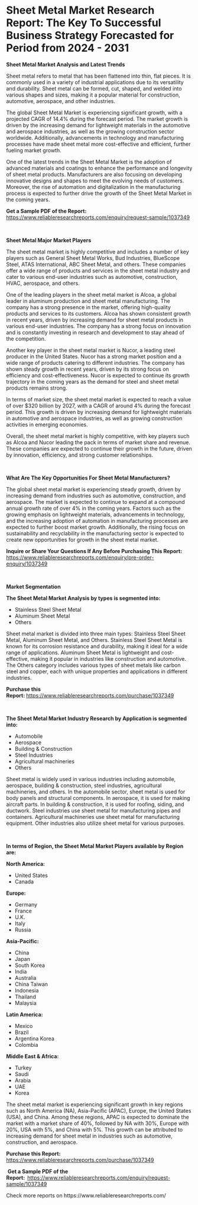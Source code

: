 <p><h1>Sheet Metal Market Research Report: The Key To Successful Business Strategy Forecasted for Period from 2024 - 2031</h1></p><p><strong>Sheet Metal Market Analysis and Latest Trends</strong></p>
<p><p>Sheet metal refers to metal that has been flattened into thin, flat pieces. It is commonly used in a variety of industrial applications due to its versatility and durability. Sheet metal can be formed, cut, shaped, and welded into various shapes and sizes, making it a popular material for construction, automotive, aerospace, and other industries.</p><p>The global Sheet Metal Market is experiencing significant growth, with a projected CAGR of 14.4% during the forecast period. The market growth is driven by the increasing demand for lightweight materials in the automotive and aerospace industries, as well as the growing construction sector worldwide. Additionally, advancements in technology and manufacturing processes have made sheet metal more cost-effective and efficient, further fueling market growth.</p><p>One of the latest trends in the Sheet Metal Market is the adoption of advanced materials and coatings to enhance the performance and longevity of sheet metal products. Manufacturers are also focusing on developing innovative designs and shapes to meet the evolving needs of customers. Moreover, the rise of automation and digitalization in the manufacturing process is expected to further drive the growth of the Sheet Metal Market in the coming years.</p></p>
<p><strong>Get a Sample PDF of the Report:&nbsp;</strong> <a href="https://www.reliableresearchreports.com/enquiry/request-sample/1037349">https://www.reliableresearchreports.com/enquiry/request-sample/1037349</a></p>
<p>&nbsp;</p>
<p><strong>Sheet Metal Major Market Players</strong></p>
<p><p>The sheet metal market is highly competitive and includes a number of key players such as General Sheet Metal Works, Bud Industries, BlueScope Steel, ATAS International, ABC Sheet Metal, and others. These companies offer a wide range of products and services in the sheet metal industry and cater to various end-user industries such as automotive, construction, HVAC, aerospace, and others.</p><p>One of the leading players in the sheet metal market is Alcoa, a global leader in aluminum production and sheet metal manufacturing. The company has a strong presence in the market, offering high-quality products and services to its customers. Alcoa has shown consistent growth in recent years, driven by increasing demand for sheet metal products in various end-user industries. The company has a strong focus on innovation and is constantly investing in research and development to stay ahead of the competition.</p><p>Another key player in the sheet metal market is Nucor, a leading steel producer in the United States. Nucor has a strong market position and a wide range of products catering to different industries. The company has shown steady growth in recent years, driven by its strong focus on efficiency and cost-effectiveness. Nucor is expected to continue its growth trajectory in the coming years as the demand for steel and sheet metal products remains strong.</p><p>In terms of market size, the sheet metal market is expected to reach a value of over $320 billion by 2027, with a CAGR of around 4% during the forecast period. This growth is driven by increasing demand for lightweight materials in automotive and aerospace industries, as well as growing construction activities in emerging economies.</p><p>Overall, the sheet metal market is highly competitive, with key players such as Alcoa and Nucor leading the pack in terms of market share and revenue. These companies are expected to continue their growth in the future, driven by innovation, efficiency, and strong customer relationships.</p></p>
<p>&nbsp;</p>
<p><strong>What Are The Key Opportunities For Sheet Metal Manufacturers?</strong></p>
<p><p>The global sheet metal market is experiencing steady growth, driven by increasing demand from industries such as automotive, construction, and aerospace. The market is expected to continue to expand at a compound annual growth rate of over 4% in the coming years. Factors such as the growing emphasis on lightweight materials, advancements in technology, and the increasing adoption of automation in manufacturing processes are expected to further boost market growth. Additionally, the rising focus on sustainability and recyclability in the manufacturing sector is expected to create new opportunities for growth in the sheet metal market.</p></p>
<p><strong>Inquire or Share Your Questions If Any Before Purchasing This Report:</strong> <a href="https://www.reliableresearchreports.com/enquiry/pre-order-enquiry/1037349">https://www.reliableresearchreports.com/enquiry/pre-order-enquiry/1037349</a></p>
<p>&nbsp;</p>
<p><strong>Market Segmentation</strong></p>
<p><strong>The Sheet Metal Market Analysis by types is segmented into:</strong></p>
<p><ul><li>Stainless Steel Sheet Metal</li><li>Aluminum Sheet Metal</li><li>Others</li></ul></p>
<p><p>Sheet metal market is divided into three main types: Stainless Steel Sheet Metal, Aluminum Sheet Metal, and Others. Stainless Steel Sheet Metal is known for its corrosion resistance and durability, making it ideal for a wide range of applications. Aluminum Sheet Metal is lightweight and cost-effective, making it popular in industries like construction and automotive. The Others category includes various types of sheet metals like carbon steel and copper, each with unique properties and applications in different industries.</p></p>
<p><strong>Purchase this Report:&nbsp;</strong><a href="https://www.reliableresearchreports.com/purchase/1037349">https://www.reliableresearchreports.com/purchase/1037349</a></p>
<p>&nbsp;</p>
<p><strong>The Sheet Metal Market Industry Research by Application is segmented into:</strong></p>
<p><ul><li>Automobile</li><li>Aerospace</li><li>Building & Construction</li><li>Steel Industries</li><li>Agricultural machineries</li><li>Others</li></ul></p>
<p><p>Sheet metal is widely used in various industries including automobile, aerospace, building & construction, steel industries, agricultural machineries, and others. In the automobile sector, sheet metal is used for body panels and structural components. In aerospace, it is used for making aircraft parts. In building & construction, it is used for roofing, siding, and ductwork. Steel industries use sheet metal for manufacturing pipes and containers. Agricultural machineries use sheet metal for manufacturing equipment. Other industries also utilize sheet metal for various purposes.</p></p>
<p>&nbsp;</p>
<p><strong>In terms of Region, the Sheet Metal Market Players available by Region are:</strong></p>
<p>
    <p> <strong> North America: </strong>
        <ul>
            <li>United States</li>
            <li>Canada</li>
        </ul>
        </p> 
    <p> <strong> Europe: </strong>
        <ul>
            <li>Germany</li>
            <li>France</li>
            <li>U.K.</li>
            <li>Italy</li>
            <li>Russia</li>
        </ul>
        </p> 
    <p> <strong> Asia-Pacific: </strong>
        <ul>
            <li>China</li>
            <li>Japan</li>
            <li>South Korea</li>
            <li>India</li>
            <li>Australia</li>
            <li>China Taiwan</li>
            <li>Indonesia</li>
            <li>Thailand</li>
            <li>Malaysia</li>
        </ul>
        </p> 
    <p> <strong> Latin America: </strong>
        <ul>
            <li>Mexico</li>
            <li>Brazil</li>
            <li>Argentina Korea</li>
            <li>Colombia</li>
        </ul>
        </p> 
    <p> <strong> Middle East & Africa: </strong>
        <ul>
            <li>Turkey</li>
            <li>Saudi</li>
            <li>Arabia</li>
            <li>UAE</li>
            <li>Korea</li>
        </ul>
    </p>
    </p>
<p><p>The sheet metal market is experiencing significant growth in key regions such as North America (NA), Asia-Pacific (APAC), Europe, the United States (USA), and China. Among these regions, APAC is expected to dominate the market with a market share of 40%, followed by NA with 30%, Europe with 20%, USA with 5%, and China with 5%. This growth can be attributed to increasing demand for sheet metal in industries such as automotive, construction, and aerospace.</p></p>
<p><strong>Purchase this Report: </strong><a href="https://www.reliableresearchreports.com/purchase/1037349">https://www.reliableresearchreports.com/purchase/1037349</a></p>
<p>&nbsp;<strong>Get a Sample PDF of the Report:&nbsp;&nbsp;</strong><a href="https://www.reliableresearchreports.com/enquiry/request-sample/1037349">https://www.reliableresearchreports.com/enquiry/request-sample/1037349</a></p>
<p><strong></strong></p>
<p>Check more reports on https://www.reliableresearchreports.com/</p>